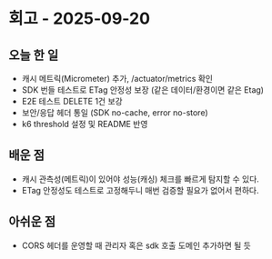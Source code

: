 # 회고 - 2025-09-20

## 오늘 한 일
- 캐시 메트릭(Micrometer) 추가, /actuator/metrics 확인
- SDK 번들 테스트로 ETag 안정성 보장 (같은 데이터/환경이면 같은 Etag)
- E2E 테스트 DELETE 1건 보강
- 보안/응답 헤더 통일 (SDK no-cache, error no-store)
- k6 threshold 설정 및 README 반영

## 배운 점
- 캐시 관측성(메트릭)이 있어야 성능(캐싱) 체크를 빠르게 탐지할 수 있다.
- ETag 안정성도 테스트로 고정해두니 매번 검증할 필요가 없어서 편하다.

## 아쉬운 점
- CORS 헤더를 운영할 때 관리자 혹은 sdk 호출 도메인 추가하면 될 듯

